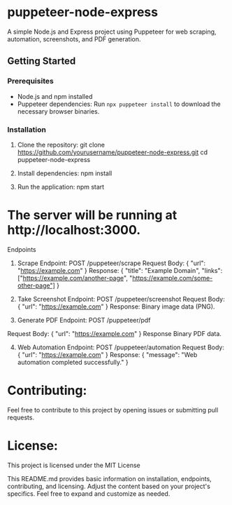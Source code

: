 # puppeteer-node-express


A simple Node.js and Express project using Puppeteer for web scraping, automation, screenshots, and PDF generation.

## Getting Started

### Prerequisites

- Node.js and npm installed
- Puppeteer dependencies: Run `npx puppeteer install` to download the necessary browser binaries.

### Installation

1. Clone the repository:
   git clone https://github.com/yourusername/puppeteer-node-express.git
   cd puppeteer-node-express

2. Install dependencies:
   npm install

3. Run the application:
   npm start

# The server will be running at http://localhost:3000.



Endpoints

1. Scrape
Endpoint: POST /puppeteer/scrape
Request Body:
{
  "url": "https://example.com"
}
Response:
{
  "title": "Example Domain",
  "links": ["https://example.com/another-page", "https://example.com/some-other-page"]
}


2. Take Screenshot
Endpoint: POST /puppeteer/screenshot
Request Body:
{
  "url": "https://example.com"
}
Response:
Binary image data (PNG).


3. Generate PDF
Endpoint: POST /puppeteer/pdf

Request Body:
{
  "url": "https://example.com"
}
Response
Binary PDF data.



4. Web Automation
Endpoint: POST /puppeteer/automation
Request Body:
{
  "url": "https://example.com"
}
Response:
{
  "message": "Web automation completed successfully."
}



# Contributing:
Feel free to contribute to this project by opening issues or submitting pull requests.

# License:
This project is licensed under the MIT License 




This README.md provides basic information on installation, endpoints, contributing, and licensing. Adjust the content based on your project's specifics. Feel free to expand and customize as needed.